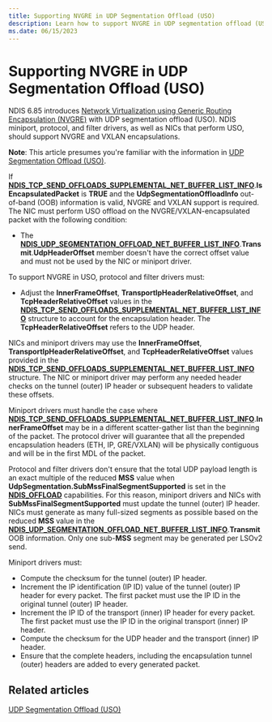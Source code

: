 ```yaml
---
title: Supporting NVGRE in UDP Segmentation Offload (USO)
description: Learn how to support NVGRE in UDP segmentation offload (USO).
ms.date: 06/15/2023
---
```


# Supporting NVGRE in UDP Segmentation Offload (USO)

NDIS 6.85 introduces [Network Virtualization using Generic Routing Encapsulation (NVGRE)](network-virtualization-using-generic-routing-encapsulation--nvgre--task-offload.md) with UDP segmentation offload (USO). NDIS miniport, protocol, and filter drivers, as well as NICs that perform USO, should support NVGRE and VXLAN encapsulations.

**Note**: This article presumes you're familiar with the information in [UDP Segmentation Offload (USO)](udp-segmentation-offload-uso-.md).

If [**NDIS_TCP_SEND_OFFLOADS_SUPPLEMENTAL_NET_BUFFER_LIST_INFO**](/windows-hardware/drivers/ddi/ndis/ns-ndis-_ndis_tcp_send_offloads_supplemental_net_buffer_list_info).**IsEncapsulatedPacket** is **TRUE** and the **UdpSegmentationOffloadInfo** out-of-band (OOB) information is valid, NVGRE and VXLAN support is required. The NIC must perform USO offload on the NVGRE/VXLAN-encapsulated packet with the following condition:

- The [**NDIS_UDP_SEGMENTATION_OFFLOAD_NET_BUFFER_LIST_INFO**](/windows-hardware/drivers/ddi/nbluso/ns-nbluso-ndis_udp_segmentation_offload_net_buffer_list_info).**Transmit**.**UdpHeaderOffset** member doesn't have the correct offset value and must not be used by the NIC or miniport driver.

To support NVGRE in USO, protocol and filter drivers must: 

- Adjust the **InnerFrameOffset**, **TransportIpHeaderRelativeOffset**, and **TcpHeaderRelativeOffset** values in the [**NDIS_TCP_SEND_OFFLOADS_SUPPLEMENTAL_NET_BUFFER_LIST_INFO**](/windows-hardware/drivers/ddi/ndis/ns-ndis-_ndis_tcp_send_offloads_supplemental_net_buffer_list_info) structure to account for the encapsulation header. The **TcpHeaderRelativeOffset** refers to the UDP header.

NICs and miniport drivers may use the **InnerFrameOffset**, **TransportIpHeaderRelativeOffset**, and **TcpHeaderRelativeOffset** values provided in the [**NDIS_TCP_SEND_OFFLOADS_SUPPLEMENTAL_NET_BUFFER_LIST_INFO**](/windows-hardware/drivers/ddi/ndis/ns-ndis-_ndis_tcp_send_offloads_supplemental_net_buffer_list_info) structure. The NIC or miniport driver may perform any needed header checks on the tunnel (outer) IP header or subsequent headers to validate these offsets.

Miniport drivers must handle the case where [**NDIS_TCP_SEND_OFFLOADS_SUPPLEMENTAL_NET_BUFFER_LIST_INFO**](/windows-hardware/drivers/ddi/ndis/ns-ndis-_ndis_tcp_send_offloads_supplemental_net_buffer_list_info).**InnerFrameOffset** may be in a different scatter-gather list than the beginning of the packet. The protocol driver will guarantee that all the prepended encapsulation headers (ETH, IP, GRE/VXLAN) will be physically contiguous and will be in the first MDL of the packet.

Protocol and filter drivers don't ensure that the total UDP payload length is an exact multiple of the reduced **MSS** value when **UdpSegmentation.SubMssFinalSegmentSupported** is set in the [**NDIS_OFFLOAD**](/windows-hardware/drivers/ddi/ntddndis/ns-ntddndis-_ndis_offload) capabilities. For this reason, miniport drivers and NICs with **SubMssFinalSegmentSupported** must update the tunnel (outer) IP header. NICs must generate as many full-sized segments as possible based on the reduced **MSS** value in the [**NDIS_UDP_SEGMENTATION_OFFLOAD_NET_BUFFER_LIST_INFO**](/windows-hardware/drivers/ddi/nbluso/ns-nbluso-ndis_udp_segmentation_offload_net_buffer_list_info).**Transmit** OOB information. Only one sub-**MSS** segment may be generated per LSOv2 send.

Miniport drivers must:

- Compute the checksum for the tunnel (outer) IP header.
- Increment the IP identification (IP ID) value of the tunnel (outer) IP header for every packet. The first packet must use the IP ID in the original tunnel (outer) IP header.
- Increment the IP ID of the transport (inner) IP header for every packet. The first packet must use the IP ID in the original transport (inner) IP header.
- Compute the checksum for the UDP header and the transport (inner) IP header.
- Ensure that the complete headers, including the encapsulation tunnel (outer) headers are added to every generated packet.

## Related articles

[UDP Segmentation Offload (USO)](udp-segmentation-offload-uso-.md)
